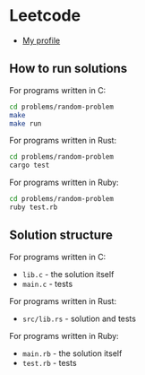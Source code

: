 # Leetcode

- [My profile](https://leetcode.com/ordinary-dev/)

## How to run solutions

For programs written in C:

```bash
cd problems/random-problem
make
make run
```

For programs written in Rust:

```bash
cd problems/random-problem
cargo test
```

For programs written in Ruby:

```bash
cd problems/random-problem
ruby test.rb
```

## Solution structure

For programs written in C:

- `lib.c` - the solution itself
- `main.c` - tests

For programs written in Rust:

- `src/lib.rs` - solution and tests

For programs written in Ruby:

- `main.rb` - the solution itself
- `test.rb` - tests
